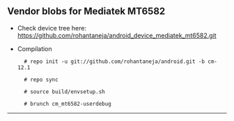 Vendor blobs for Mediatek MT6582
---------------

* Check device tree here:
https://github.com/rohantaneja/android_device_mediatek_mt6582.git

* Compilation

        # repo init -u git://github.com/rohantaneja/android.git -b cm-12.1
        
        # repo sync
        
        # source build/envsetup.sh
        
        # brunch cm_mt6582-userdebug

---------------



